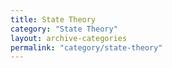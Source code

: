 ```yaml
---
title: State Theory
category: "State Theory"
layout: archive-categories
permalink: "category/state-theory"
---
```


